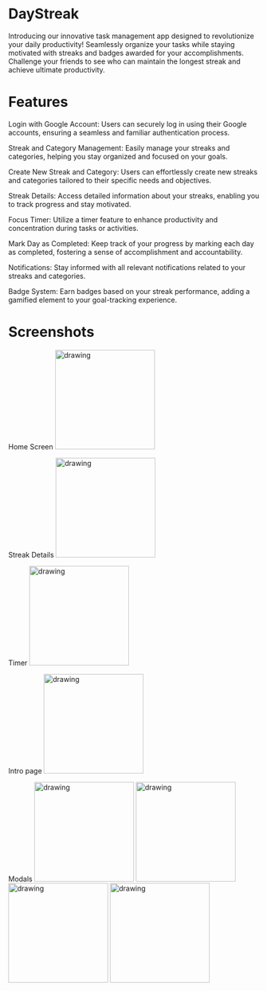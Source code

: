 # DayStreak
Introducing our innovative task management app designed to revolutionize your daily productivity! Seamlessly organize your tasks while staying motivated with streaks and badges awarded for your accomplishments. Challenge your friends to see who can maintain the longest streak and achieve ultimate productivity.

# Features
Login with Google Account: Users can securely log in using their Google accounts, ensuring a seamless and familiar authentication process.

Streak and Category Management: Easily manage your streaks and categories, helping you stay organized and focused on your goals.

Create New Streak and Category: Users can effortlessly create new streaks and categories tailored to their specific needs and objectives.

Streak Details: Access detailed information about your streaks, enabling you to track progress and stay motivated.

Focus Timer: Utilize a timer feature to enhance productivity and concentration during tasks or activities.

Mark Day as Completed: Keep track of your progress by marking each day as completed, fostering a sense of accomplishment and accountability.

Notifications: Stay informed with all relevant notifications related to your streaks and categories.

Badge System: Earn badges based on your streak performance, adding a gamified element to your goal-tracking experience.

# Screenshots

Home Screen
<img src="https://i.imgur.com/kOnTFfb.png" alt="drawing" width="200"/>

Streak Details
<img src="https://i.imgur.com/ZYMoKw4.png" alt="drawing" width="200"/>

Timer
<img src="https://i.imgur.com/yUHM8N2.png" alt="drawing" width="200"/>

Intro page
<img src="https://i.imgur.com/flofnIY.png" alt="drawing" width="200"/>

Modals
<img src="https://i.imgur.com/qn9FPGL.png" alt="drawing" width="200"/>
<img src="https://i.imgur.com/1nsAtzJ.png" alt="drawing" width="200"/>
<img src="https://i.imgur.com/bpCZHdt.png" alt="drawing" width="200"/>
<img src="https://i.imgur.com/SzW5stM.png" alt="drawing" width="200"/>
